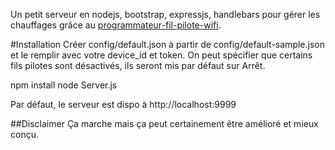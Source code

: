 Un petit serveur en nodejs, bootstrap, expressjs, handlebars pour gérer les chauffages grâce au [programmateur-fil-pilote-wifi](https://github.com/thibdct/programmateur-fil-pilote-wifi).

#Installation
Créer config/default.json à partir de config/default-sample.json et le remplir avec votre device_id et token. On peut spécifier que certains fils pilotes sont désactivés, ils seront mis par défaut sur Arrêt.

npm install
node Server.js

Par défaut, le serveur est dispo à http://localhost:9999

##Disclaimer
Ça marche mais ça peut certainement être amélioré et mieux conçu.
